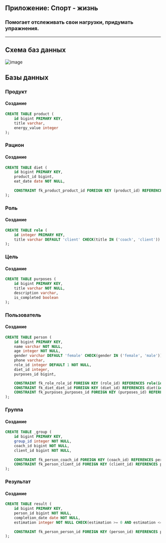 ## Приложение: Спорт - жизнь
### Помогает отслеживать свои нагрузки, придумать упражнения.

---

## Схема баз данных
![image](https://github.com/b0ryakha/SQL/assets/47691726/cde1c5e8-2bc6-4d50-84df-d3895c983f13)

## Базы данных
### Продукт
#### Создание
```sql
CREATE TABLE product (
	id bigint PRIMARY KEY,
	title varchar,
	energy_value integer
);
```

### Рацион
#### Создание
```sql
CREATE TABLE diet (
	id bigint PRIMARY KEY,
	product_id bigint,
	eat_date date NOT NULL,
	
	CONSTRAINT fk_product_product_id FOREIGN KEY (product_id) REFERENCES product(id)
);
```

### Роль
#### Создание
```sql
CREATE TABLE role (
	id integer PRIMARY KEY,
	title varchar DEFAULT 'client' CHECK(title IN ('coach', 'client'))
);
```

### Цель
#### Создание
```sql
CREATE TABLE purposes (
	id bigint PRIMARY KEY,
	title varchar NOT NULL,
	description varchar,
	is_completed boolean
);
```

### Пользователь
#### Создание
```sql
CREATE TABLE person (
	id bigint PRIMARY KEY,
	name varchar NOT NULL,
	age integer NOT NULL,
	gender varchar DEFAULT 'female' CHECK(gender IN ('female', 'male')),
    phone varchar,
    role_id integer DEFAULT 1 NOT NULL,
    diet_id integer,
	purposes_id bigint,

	CONSTRAINT fk_role_role_id FOREIGN KEY (role_id) REFERENCES role(id),
    CONSTRAINT fk_diet_diet_id FOREIGN KEY (diet_id) REFERENCES diet(id),
	CONSTRAINT fk_purposes_purposes_id FOREIGN KEY (purposes_id) REFERENCES purposes(id)
);
```

### Группа
#### Создание
```sql
CREATE TABLE _group (
	id bigint PRIMARY KEY,
	group_id integer NOT NULL,
	coach_id bigint NOT NULL,
	client_id bigint NOT NULL,
	
	CONSTRAINT fk_person_coach_id FOREIGN KEY (coach_id) REFERENCES person(id),
	CONSTRAINT fk_person_client_id FOREIGN KEY (client_id) REFERENCES person(id)
);
```

### Результат
#### Создание
```sql
CREATE TABLE result (
	id bigint PRIMARY KEY,
	person_id bigint NOT NULL,
	completion_date date NOT NULL,
	estimation integer NOT NULL CHECK(estimation >= 0 AND estimation <= 10),
	
	CONSTRAINT fk_person_person_id FOREIGN KEY (person_id) REFERENCES person(id)
);
```
